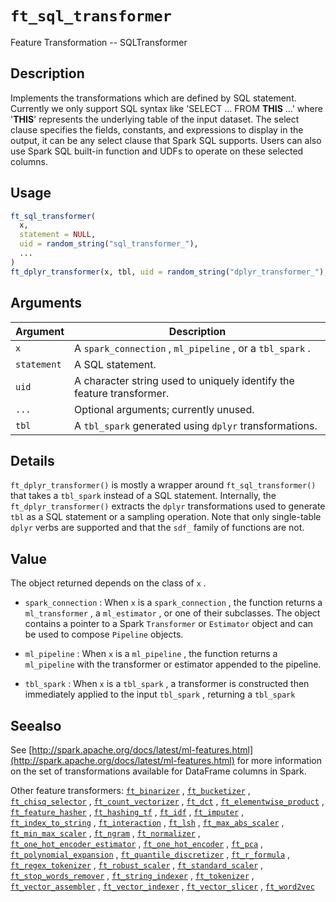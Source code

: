 # `ft_sql_transformer`

Feature Transformation -- SQLTransformer


## Description

Implements the transformations which are defined by SQL statement. Currently we
 only support SQL syntax like 'SELECT ... FROM __THIS__ ...' where '__THIS__' represents
 the underlying table of the input dataset. The select clause specifies the
 fields, constants, and expressions to display in the output, it can be any
 select clause that Spark SQL supports. Users can also use Spark SQL built-in
 function and UDFs to operate on these selected columns.


## Usage

```r
ft_sql_transformer(
  x,
  statement = NULL,
  uid = random_string("sql_transformer_"),
  ...
)
ft_dplyr_transformer(x, tbl, uid = random_string("dplyr_transformer_"), ...)
```


## Arguments

Argument      |Description
------------- |----------------
`x`     |     A `spark_connection` , `ml_pipeline` , or a `tbl_spark` .
`statement`     |     A SQL statement.
`uid`     |     A character string used to uniquely identify the feature transformer.
`...`     |     Optional arguments; currently unused.
`tbl`     |     A `tbl_spark` generated using `dplyr` transformations.


## Details

`ft_dplyr_transformer()` is mostly a wrapper around `ft_sql_transformer()` that
 takes a `tbl_spark` instead of a SQL statement. Internally, the `ft_dplyr_transformer()` 
 extracts the `dplyr` transformations used to generate `tbl` as a SQL statement or a
 sampling operation. Note that only single-table `dplyr` verbs are supported and that the
  `sdf_` family of functions are not.


## Value

The object returned depends on the class of `x` .
 
   

*   `spark_connection` : When `x` is a `spark_connection` , the function returns a `ml_transformer` , a `ml_estimator` , or one of their subclasses. The object contains a pointer to a Spark `Transformer` or `Estimator` object and can be used to compose  `Pipeline` objects.   

*   `ml_pipeline` : When `x` is a `ml_pipeline` , the function returns a `ml_pipeline` with the transformer or estimator appended to the pipeline.   

*   `tbl_spark` : When `x` is a `tbl_spark` , a transformer is constructed then immediately applied to the input `tbl_spark` , returning a `tbl_spark`


## Seealso

See [http://spark.apache.org/docs/latest/ml-features.html](http://spark.apache.org/docs/latest/ml-features.html) for
 more information on the set of transformations available for DataFrame
 columns in Spark.
 
 Other feature transformers:
 [`ft_binarizer`](#ftbinarizer) ,
 [`ft_bucketizer`](#ftbucketizer) ,
 [`ft_chisq_selector`](#ftchisqselector) ,
 [`ft_count_vectorizer`](#ftcountvectorizer) ,
 [`ft_dct`](#ftdct) ,
 [`ft_elementwise_product`](#ftelementwiseproduct) ,
 [`ft_feature_hasher`](#ftfeaturehasher) ,
 [`ft_hashing_tf`](#fthashingtf) ,
 [`ft_idf`](#ftidf) ,
 [`ft_imputer`](#ftimputer) ,
 [`ft_index_to_string`](#ftindextostring) ,
 [`ft_interaction`](#ftinteraction) ,
 [`ft_lsh`](#ftlsh) ,
 [`ft_max_abs_scaler`](#ftmaxabsscaler) ,
 [`ft_min_max_scaler`](#ftminmaxscaler) ,
 [`ft_ngram`](#ftngram) ,
 [`ft_normalizer`](#ftnormalizer) ,
 [`ft_one_hot_encoder_estimator`](#ftonehotencoderestimator) ,
 [`ft_one_hot_encoder`](#ftonehotencoder) ,
 [`ft_pca`](#ftpca) ,
 [`ft_polynomial_expansion`](#ftpolynomialexpansion) ,
 [`ft_quantile_discretizer`](#ftquantilediscretizer) ,
 [`ft_r_formula`](#ftrformula) ,
 [`ft_regex_tokenizer`](#ftregextokenizer) ,
 [`ft_robust_scaler`](#ftrobustscaler) ,
 [`ft_standard_scaler`](#ftstandardscaler) ,
 [`ft_stop_words_remover`](#ftstopwordsremover) ,
 [`ft_string_indexer`](#ftstringindexer) ,
 [`ft_tokenizer`](#fttokenizer) ,
 [`ft_vector_assembler`](#ftvectorassembler) ,
 [`ft_vector_indexer`](#ftvectorindexer) ,
 [`ft_vector_slicer`](#ftvectorslicer) ,
 [`ft_word2vec`](#ftword2vec)


